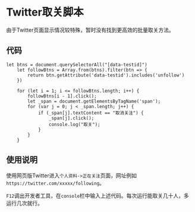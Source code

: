 # Twitter取关脚本

<!--more-->

<!--kg-card-begin: markdown--><p>由于Twitter页面显示情况较特殊，暂时没有找到更高效的批量取关方法。</p>

## 代码
<pre><code class=\"language-javascript\">let btns = document.querySelectorAll(&quot;[data-testid]&quot;)<br>    let followBtns = Array.from(btns).filter(btn =&gt; {<br>        return btn.getAttribute('data-testid').includes('unfollow')<br>    })<br><br>    for (let i = 1; i &lt;= followBtns.length; i++) {<br>        followBtns[i - 1].click();<br>        let _span = document.getElementsByTagName('span');<br>        for (var j = 0; j &lt; _span.length; j++) {<br>            if (_span[j].textContent == &quot;取消关注&quot;) {<br>                _span[j].click();<br>                console.log(&quot;取关&quot;);<br>            }<br>        }<br>    }<br></code></pre>

## 使用说明
<p>使用网页版Twitter进入<code>个人资料-&gt;正在关注</code>页面，网址例如<code>https://twitter.com/xxxxx/following</code>。</p><p><code>F12</code>调出开发者工具，在<code>console</code>栏中输入上述代码。每次运行能取关几十人，多运行几次就行。</p><!--kg-card-end: markdown-->


